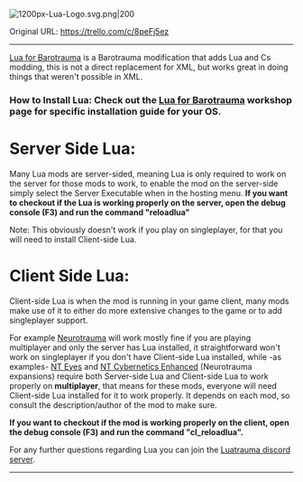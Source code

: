 ![1200px-Lua-Logo.svg.png\|200](/Information/How%20to%20install%20Lua%20for%20Barotrauma%20(required%20by%20Neurotrauma)%20-%20Attachments/6718845db30472d958dd7e7d.png)

Original URL: https://trello.com/c/8peFj5ez

---

[Lua for Barotrauma](https://steamcommunity.com/sharedfiles/filedetails/?id=2559634234 "‌") is a Barotrauma modification that adds Lua and Cs modding, this is not a direct replacement for XML, but works great in doing things that weren't possible in XML.

### How to Install Lua: Check out the [Lua for Barotrauma](https://steamcommunity.com/sharedfiles/filedetails/?id=2559634234 "‌") workshop page for specific installation guide for your OS.

# Server Side Lua:

Many Lua mods are server-sided, meaning Lua is only required to work on the server for those mods to work, to enable the mod on the server-side simply select the Server Executable when in the hosting menu.
**If you want to checkout if the Lua is working properly on the server, open the debug console (F3) and run the command "reloadlua"**

Note: This obviously doesn't work if you play on singleplayer, for that you will need to install Client-side Lua.

# Client Side Lua:

Client-side Lua is when the mod is running in your game client, many mods make use of it to either do more extensive changes to the game or to add singleplayer support.

For example [Neurotrauma](https://steamcommunity.com/sharedfiles/filedetails/?id=3190189044 "‌") will work mostly fine if you are playing multiplayer and only the server has Lua installed, it straightforward won't work on singleplayer if you don't have Client-side Lua installed, while -as examples- [NT Eyes](https://steamcommunity.com/sharedfiles/filedetails/?id=3294574390 "‌") and [NT Cybernetics Enhanced](https://steamcommunity.com/sharedfiles/filedetails/?id=3324062208 "‌") (Neurotrauma expansions) require both Server-side Lua and Client-side Lua to work properly on **multiplayer**, that means for these mods, everyone will need Client-side Lua installed for it to work properly. It depends on each mod, so consult the description/author of the mod to make sure.

**If you want to checkout if the mod is working properly on the client, open the debug console (F3) and run the command "cl_reloadlua".**

For any further questions regarding Lua you can join the [Luatrauma discord server](https://discord.gg/f9zvNNuxu9 "‌").

---

